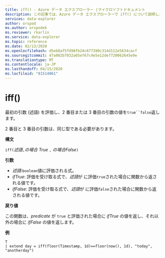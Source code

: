 ```yaml
---
title: iff() - Azure データ エクスプローラー |マイクロソフトドキュメント
description: この記事では、Azure データ エクスプローラーで iff() について説明します。
services: data-explorer
author: orspod
ms.author: orspodek
ms.reviewer: rkarlin
ms.service: data-explorer
ms.topic: reference
ms.date: 02/13/2020
ms.openlocfilehash: d5eb8af5fd98fb24c677390c314d112e5634cacf
ms.sourcegitcommit: 47a002b7032a05ef67c4e5e12de7720062645e9e
ms.translationtype: MT
ms.contentlocale: ja-JP
ms.lasthandoff: 04/15/2020
ms.locfileid: "81514061"
---
```

# <a name="iff"></a>iff()

最初の引数 (述語) を評価し、2 番目または 3 番目の引数の値を`true``false`返します。

2 番目と 3 番目の引数は、同じ型である必要があります。

**構文**

`iff(`*述語*`,`*の場合 True* `,` *の場合False*`)`

**引数**

* *述語*:`boolean`値に評価される式。
* *ifTrue*: 評価を受け取る式で、*述語*が に評価`true`された場合に関数から返される値です。
* *ifFalse*: 評価を受け取る式で、*述語*が に評価`false`された場合に関数から返される値です。

**戻り値**

この関数は、*predicate* が `true` と評価された場合に *ifTrue* の値を返し、それ以外の場合に *ifFalse* の値を返します。

**例**

```kusto
T 
| extend day = iff(floor(Timestamp, 1d)==floor(now(), 1d), "today", "anotherday")
```